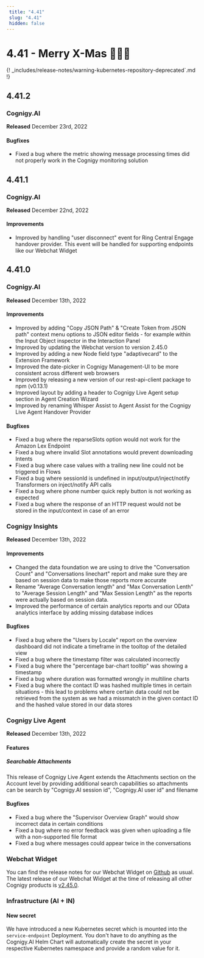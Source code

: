 ```yaml
---
 title: "4.41" 
 slug: "4.41" 
 hidden: false 
---
```

# 4.41 - Merry X-Mas 🎅🏻🎄

{! _includes/release-notes/warning-kubernetes-repository-deprecated`.md !}

## 4.41.2

### Cognigy.AI

**Released** December 23rd, 2022

#### Bugfixes
- Fixed a bug where the metric showing message processing times did not properly work in the Cognigy monitoring solution


## 4.41.1

### Cognigy.AI

**Released** December 22nd, 2022

#### Improvements
- Improved by handling "user disconnect" event for Ring Central Engage handover provider. This event will be handled for supporting endpoints like our Webchat Widget

## 4.41.0

### Cognigy.AI

**Released** December 13th, 2022

#### Improvements
- Improved by adding "Copy JSON Path" & "Create Token from JSON path" context menu options to JSON editor fields - for example within the Input Object inspector in the Interaction Panel
- Improved by updating the Webchat version to version 2.45.0
- Improved by adding a new Node field type "adaptivecard" to the Extension Framework
- Improved the date-picker in Cognigy Management-UI to be more consistent across different web browsers
- Improved by releasing a new version of our rest-api-client package to npm (v0.13.1)
- Improved layout by adding a header to Cognigy Live Agent setup section in Agent Creation Wizard
- Improved by renaming Whisper Assist to Agent Assist for the Cognigy Live Agent Handover Provider

#### Bugfixes
- Fixed a bug where the reparseSlots option would not work for the Amazon Lex Endpoint
- Fixed a bug where invalid Slot annotations would prevent downloading Intents
- Fixed a bug where case values with a trailing new line could not be triggered in Flows
- Fixed a bug where sessionId is undefined in input/output/inject/notify Transformers on inject/notify API calls
- Fixed a bug where phone number quick reply button is not working as expected
- Fixed a bug where the response of an HTTP request would not be stored in the input/context in case of an error

### Cognigy Insights

**Released** December 13th, 2022

#### Improvements
- Changed the data foundation we are using to drive the "Conversation Count" and "Conversations linechart" report and make sure they are based on session data to make those reports more accurate
- Rename "Average Conversation length" and "Max Conversation Lenth" to "Average Session Length" and "Max Session Length" as the reports were actually based on session data.
- Improved the performance of certain analytics reports and our OData analytics interface by adding missing database indices

#### Bugfixes
- Fixed a bug where the "Users by Locale" report on the overview dashboard did not indicate a timeframe in the tooltop of the detailed view
- Fixed a bug where the timestamp filter was calculated incorrectly
- Fixed a bug where the "percentage bar-chart tooltip" was showing a timestamp
- Fixed a bug where duration was formatted wrongly in multiline charts
- Fixed a bug where the contact ID was hashed multiple times in certain situations - this lead to problems where certain data could not be retrieved from the system as we had a missmatch in the given contact ID and the hashed value stored in our data stores

### Cognigy Live Agent

**Released** December 13th, 2022

#### Features
##### Searchable Attachments
This release of Cognigy Live Agent extends the Attachments section on the Account level by providing additional search capabilities so attachments can be search by "Cognigy.AI session id", "Cognigy.AI user id" and filename

#### Bugfixes
- Fixed a bug where the "Supervisor Overview Graph" would show incorrect data in certain conditions
- Fixed a bug where no error feedback was given when uploading a file with a non-supported file format
- Fixed a bug where messages could appear twice in the conversations

### Webchat Widget
You can find the release notes for our Webchat Widget on [Github](https://github.com/Cognigy/WebchatWidget/releases) as usual. The latest release of our Webchat Widget at the time of releasing all other Cognigy products is [v2.45.0](https://github.com/Cognigy/WebchatWidget/releases/tag/v2.45.0).

### Infrastructure (AI + IN)

#### New secret
We have introduced a new Kubernetes secret which is mounted into the `service-endpoint` Deployment. You don't have to do anything as the Cognigy.AI Helm Chart will automatically create the secret in your respective Kubernetes namespace and provide a random value for it.